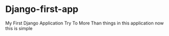 # Django-first-app
My First Django Application Try To More Than things in this application now this is simple 

